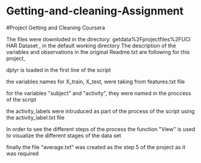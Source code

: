# Getting-and-cleaning-Assignment
#Project Getting and Cleaning Coursera

The files were downloded in the directory: getdata%2Fprojectfiles%2FUCI HAR Dataset , in the default working directory
The description of the variables and observations in the original Readme.txt are following for this project,

dplyr is loaded in the first line of the script

the variables names for X_train, X_test, were taking from features.txt file

for the variables "subject" and "activity", they were named in the proccess of the script

the activity_labels were intruduced as part of the process of the script using the activity_label.txt file

In order to see the different steps of the process the function "View" is used to visualize the different stages of the data set

finally the file "average.txt" was created as the step 5 of the project as it was  required
